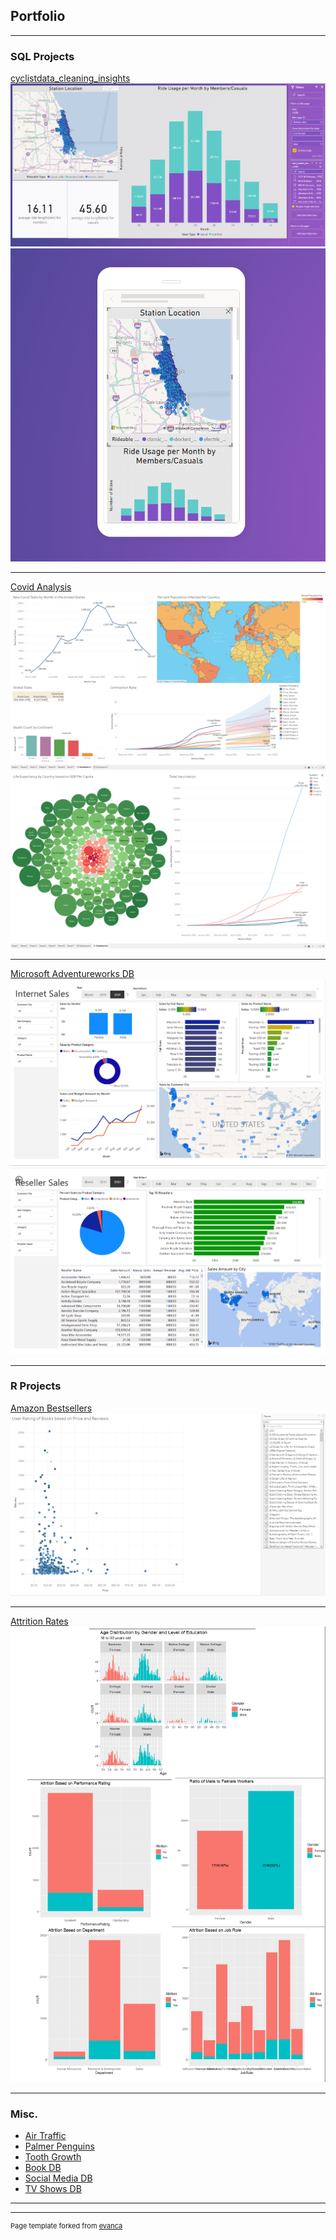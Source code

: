 ## Portfolio

---

### SQL Projects

<a href="https://github.com/MichaelMoreno17/michaelmoreno17.github.io/tree/master/Projects/Project_4" target="_blank">cyclistdata_cleaning_insights</a>
<img src="images/BI_layout.png?raw=true"/>
<img src="images/Mobile_layout.png?raw=true"/>

---

<a href="https://github.com/MichaelMoreno17/michaelmoreno17.github.io/tree/master/Projects/Covid%20Analysis" target="_blank">Covid Analysis</a>
<img src="images/Covid_D1.png?raw=true"/>
<img src="images/Covid_D2.png?raw=true"/>


---
<a href="https://github.com/MichaelMoreno17/michaelmoreno17.github.io/tree/master/Projects/Project_3" target="_blank">Microsoft Adventureworks DB</a>
<img src="images/Internet Sales.png?raw=true"/>
<img src="images/Reseller Sales.png?raw=true"/>

---



### R Projects

<a href="https://github.com/MichaelMoreno17/michaelmoreno17.github.io/tree/master/Projects/Project_1" target="_blank">Amazon Bestsellers</a>
<img src="images/Amazon BestSellers.png?raw=true"/>

---
<a href="https://github.com/MichaelMoreno17/michaelmoreno17.github.io/tree/master/Projects/Project_2" target="_blank">Attrition Rates</a>
<img src="images/Attrition Rate Graphs.png?raw=true"/>

---

### Misc.

- <a href="https://github.com/MichaelMoreno17/michaelmoreno17.github.io/tree/master/Projects/Project_4" target="_blank">Air Traffic</a>
- <a href="https://github.com/MichaelMoreno17/michaelmoreno17.github.io/tree/master/Projects/Project_5" target="_blank">Palmer Penguins</a>
- <a href="https://github.com/MichaelMoreno17/michaelmoreno17.github.io/tree/master/Projects/Project_6" target="_blank">Tooth Growth</a>
- <a href="https://github.com/MichaelMoreno17/michaelmoreno17.github.io/tree/master/Projects/Project_7" target="_blank">Book DB</a>
- <a href="https://github.com/MichaelMoreno17/michaelmoreno17.github.io/tree/master/Projects/Project_8" target="_blank">Social Media DB</a>
- <a href="https://github.com/MichaelMoreno17/michaelmoreno17.github.io/tree/master/Projects/Project_9" target="_blank">TV Shows DB</a>

---




---
<p style="font-size:11px">Page template forked from <a href="https://github.com/evanca/quick-portfolio">evanca</a></p>
<!-- Remove above link if you don't want to attibute -->
